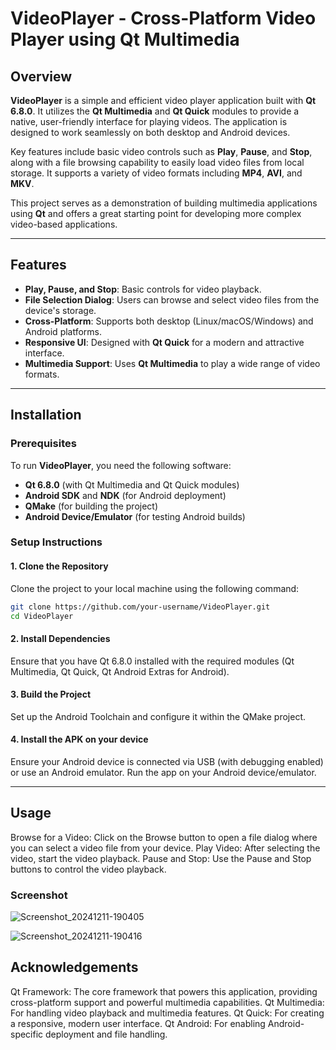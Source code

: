 # VideoPlayer - Cross-Platform Video Player using Qt Multimedia

## Overview

**VideoPlayer** is a simple and efficient video player application built with **Qt 6.8.0**. It utilizes the **Qt Multimedia** and **Qt Quick** modules to provide a native, user-friendly interface for playing videos. The application is designed to work seamlessly on both desktop and Android devices. 

Key features include basic video controls such as **Play**, **Pause**, and **Stop**, along with a file browsing capability to easily load video files from local storage. It supports a variety of video formats including **MP4**, **AVI**, and **MKV**. 

This project serves as a demonstration of building multimedia applications using **Qt** and offers a great starting point for developing more complex video-based applications.

---

## Features

- **Play, Pause, and Stop**: Basic controls for video playback.
- **File Selection Dialog**: Users can browse and select video files from the device's storage.
- **Cross-Platform**: Supports both desktop (Linux/macOS/Windows) and Android platforms.
- **Responsive UI**: Designed with **Qt Quick** for a modern and attractive interface.
- **Multimedia Support**: Uses **Qt Multimedia** to play a wide range of video formats.

---

## Installation

### Prerequisites

To run **VideoPlayer**, you need the following software:

- **Qt 6.8.0** (with Qt Multimedia and Qt Quick modules)
- **Android SDK** and **NDK** (for Android deployment)
- **QMake** (for building the project)
- **Android Device/Emulator** (for testing Android builds)

### Setup Instructions

#### 1. Clone the Repository

Clone the project to your local machine using the following command:

```bash
git clone https://github.com/your-username/VideoPlayer.git
cd VideoPlayer
````

#### 2. Install Dependencies
Ensure that you have Qt 6.8.0 installed with the required modules (Qt Multimedia, Qt Quick, Qt Android Extras for Android).

#### 3. Build the Project
Set up the Android Toolchain and configure it within the QMake project.

#### 4. Install the APK on your device
Ensure your Android device is connected via USB (with debugging enabled) or use an Android emulator.
Run the app on your Android device/emulator.



---

## Usage
Browse for a Video: Click on the Browse button to open a file dialog where you can select a video file from your device.
Play Video: After selecting the video, start the video playback.
Pause and Stop: Use the Pause and Stop buttons to control the video playback.



### Screenshot
![Screenshot_20241211-190405](https://github.com/user-attachments/assets/924c73eb-cf67-4909-944f-2edfa1da230f)


![Screenshot_20241211-190416](https://github.com/user-attachments/assets/4ce738bd-aa88-4ad5-955c-a874d3eb37ab)


## Acknowledgements
Qt Framework: The core framework that powers this application, providing cross-platform support and powerful multimedia capabilities.
Qt Multimedia: For handling video playback and multimedia features.
Qt Quick: For creating a responsive, modern user interface.
Qt Android: For enabling Android-specific deployment and file handling.


